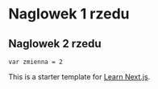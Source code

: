 # Naglowek 1 rzedu

## Naglowek 2 rzedu

```
var zmienna = 2
```

This is a starter template for [Learn Next.js](https://nextjs.org/learn).
